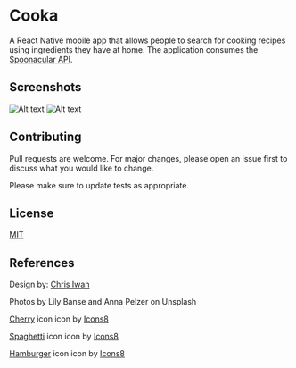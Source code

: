 # Cooka
 
A React Native mobile app that allows people to search for cooking recipes using ingredients they have at home.
The application consumes the [Spoonacular API](https://spoonacular.com/food-api). 

## Screenshots
![Alt text](https://i.imgur.com/TLEaoIx.jpg "Menu")
![Alt text](https://i.imgur.com/UemBIQe.jpg "Results")

## Contributing
 
Pull requests are welcome. For major changes, please open an issue first to discuss what you would like to change.
 
Please make sure to update tests as appropriate.
 
## License
 
[MIT](https://choosealicense.com/licenses/mit/)
 
 ## References

Design by: [Chris Iwan](https://dribbble.com/shots/6988643-Cookbook-Recipes-Animation?utm_source=pinterest&utm_campaign=pinterest_shot&utm_content=Cookbook%20Recipes%20Animation&utm_medium=Social_Share)

Photos by Lily Banse and Anna Pelzer on Unsplash

[Cherry](https://icons8.com/icons/set/cherry) icon icon by [Icons8](https://icons8.com)

[Spaghetti](https://icons8.com/icons/set/spaghetti) icon icon by [Icons8](https://icons8.com)

[Hamburger](https://icons8.com/icons/set/hamburger) icon icon by [Icons8](https://icons8.com)

